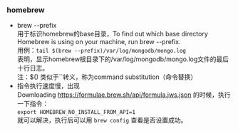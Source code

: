 ### homebrew
 - brew --prefix
 <br/> 用于标识homebrew的base目录，To find out which base directory Homebrew is using on your machine, run brew --prefix.
  <br/>	用例：`tail $(brew --prefix)/var/log/mongodb/mongo.log` <br/>
  表明，显示homebrew根目录下的/var/log/mongodb/mongo.log文件的最后十行日志。<br/>
  注：$() 类似于``转义，称为command substitution（命令替换）</br>
 - 指令执行速度慢，出现</br>
  Downloading https://formulae.brew.sh/api/formula.jws.json 的时候，执行一下指令：</br>
  ` export HOMEBREW_NO_INSTALL_FROM_API=1 ` 
  </br>就可以解决，执行后可以用 ` brew config ` 查看是否设置成功。